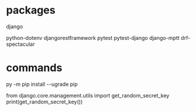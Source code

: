 # packages
django

python-dotenv
djangorestframework
pytest
pytest-django
django-mptt
drf-spectacular
# commands
py -m pip install --ugrade pip

from django.core.management.utils import get_random_secret_key
print(get_random_secret_key())